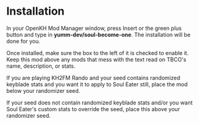 # Installation
In your OpenKH Mod Manager window, press Insert or the green plus button and type in **yumm-dev/soul-become-one**. The installation will be done for you.

Once installed, make sure the box to the left of it is checked to enable it. Keep this mod above any mods that mess with the text read on TBCO's name, description, or stats.

If you are playing KH2FM Rando and your seed contains randomized keyblade stats and you want it to apply to Soul Eater still, place the mod below your randomizer seed.

If your seed does not contain randomized keyblade stats and/or you want Soul Eater's custom stats to override the seed, place this above your randomizer seed.
